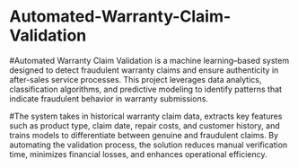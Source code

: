 # Automated-Warranty-Claim-Validation

#Automated Warranty Claim Validation is a machine learning–based system designed to detect fraudulent warranty claims and ensure authenticity in after-sales service processes. This project leverages data analytics, classification algorithms, and predictive modeling to identify patterns that indicate fraudulent behavior in warranty submissions.

#The system takes in historical warranty claim data, extracts key features such as product type, claim date, repair costs, and customer history, and trains models to differentiate between genuine and fraudulent claims. By automating the validation process, the solution reduces manual verification time, minimizes financial losses, and enhances operational efficiency.
